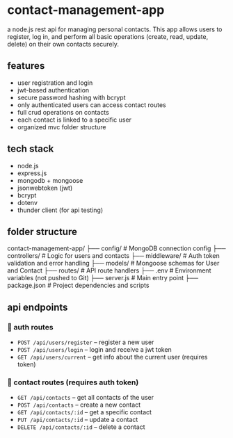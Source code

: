 # contact-management-app
a node.js rest api for managing personal contacts. This app allows users to register, log in, and perform all basic operations (create, read, update, delete) on their own contacts securely.

## features

- user registration and login
- jwt-based authentication
- secure password hashing with bcrypt
- only authenticated users can access contact routes
- full crud operations on contacts
- each contact is linked to a specific user
- organized mvc folder structure

## tech stack

- node.js
- express.js
- mongodb + mongoose
- jsonwebtoken (jwt)
- bcrypt
- dotenv
- thunder client (for api testing)

## folder structure

contact-management-app/
├── config/             # MongoDB connection config
├── controllers/        # Logic for users and contacts
├── middleware/         # Auth token validation and error handling
├── models/             # Mongoose schemas for User and Contact
├── routes/             # API route handlers
├── .env                # Environment variables (not pushed to Git)
├── server.js           # Main entry point
├── package.json        # Project dependencies and scripts


## api endpoints

### 🔐 auth routes

- `POST /api/users/register` – register a new user
- `POST /api/users/login` – login and receive a jwt token
- `GET /api/users/current` – get info about the current user (requires token)

### 📇 contact routes (requires auth token)

- `GET /api/contacts` – get all contacts of the user
- `POST /api/contacts` – create a new contact
- `GET /api/contacts/:id` – get a specific contact
- `PUT /api/contacts/:id` – update a contact
- `DELETE /api/contacts/:id` – delete a contact


